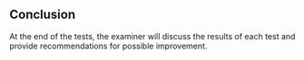 ## Conclusion
At the end of the tests, the examiner will discuss the results of each test and provide recommendations for possible improvement.